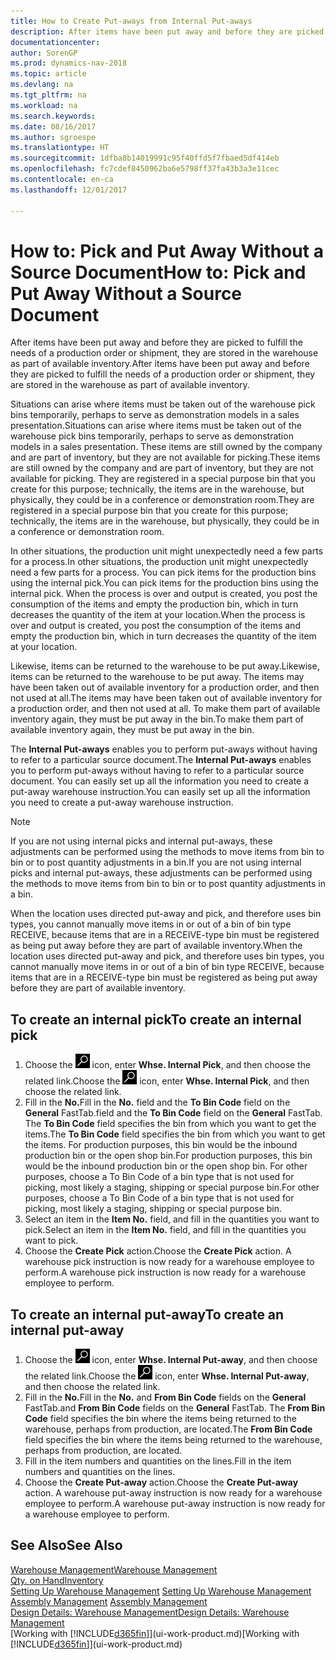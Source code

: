 ```yaml
---
title: How to Create Put-aways from Internal Put-aways
description: After items have been put away and before they are picked to fulfill the needs of a production order or shipment, they are stored in the warehouse as part of available inventory.
documentationcenter: 
author: SorenGP
ms.prod: dynamics-nav-2018
ms.topic: article
ms.devlang: na
ms.tgt_pltfrm: na
ms.workload: na
ms.search.keywords: 
ms.date: 08/16/2017
ms.author: sgroespe
ms.translationtype: HT
ms.sourcegitcommit: 1dfba8b14019991c95f40ffd5f7fbaed5df414eb
ms.openlocfilehash: fc7cdef8450962ba6e5798ff37fa43b3a3e11cec
ms.contentlocale: en-ca
ms.lasthandoff: 12/01/2017

---
```

# <a name="how-to-pick-and-put-away-without-a-source-document"></a><span data-ttu-id="3f1c6-103">How to: Pick and Put Away Without a Source Document</span><span class="sxs-lookup"><span data-stu-id="3f1c6-103">How to: Pick and Put Away Without a Source Document</span></span>
<span data-ttu-id="3f1c6-104">After items have been put away and before they are picked to fulfill the needs of a production order or shipment, they are stored in the warehouse as part of available inventory.</span><span class="sxs-lookup"><span data-stu-id="3f1c6-104">After items have been put away and before they are picked to fulfill the needs of a production order or shipment, they are stored in the warehouse as part of available inventory.</span></span>  

<span data-ttu-id="3f1c6-105">Situations can arise where items must be taken out of the warehouse pick bins temporarily, perhaps to serve as demonstration models in a sales presentation.</span><span class="sxs-lookup"><span data-stu-id="3f1c6-105">Situations can arise where items must be taken out of the warehouse pick bins temporarily, perhaps to serve as demonstration models in a sales presentation.</span></span> <span data-ttu-id="3f1c6-106">These items are still owned by the company and are part of inventory, but they are not available for picking.</span><span class="sxs-lookup"><span data-stu-id="3f1c6-106">These items are still owned by the company and are part of inventory, but they are not available for picking.</span></span> <span data-ttu-id="3f1c6-107">They are registered in a special purpose bin that you create for this purpose; technically, the items are in the warehouse, but physically, they could be in a conference or demonstration room.</span><span class="sxs-lookup"><span data-stu-id="3f1c6-107">They are registered in a special purpose bin that you create for this purpose; technically, the items are in the warehouse, but physically, they could be in a conference or demonstration room.</span></span>  

<span data-ttu-id="3f1c6-108">In other situations, the production unit might unexpectedly need a few parts for a process.</span><span class="sxs-lookup"><span data-stu-id="3f1c6-108">In other situations, the production unit might unexpectedly need a few parts for a process.</span></span> <span data-ttu-id="3f1c6-109">You can pick items for the production bins using the internal pick.</span><span class="sxs-lookup"><span data-stu-id="3f1c6-109">You can pick items for the production bins using the internal pick.</span></span> <span data-ttu-id="3f1c6-110">When the process is over and output is created, you post the consumption of the items and empty the production bin, which in turn decreases the quantity of the item at your location.</span><span class="sxs-lookup"><span data-stu-id="3f1c6-110">When the process is over and output is created, you post the consumption of the items and empty the production bin, which in turn decreases the quantity of the item at your location.</span></span>  

<span data-ttu-id="3f1c6-111">Likewise, items can be returned to the warehouse to be put away.</span><span class="sxs-lookup"><span data-stu-id="3f1c6-111">Likewise, items can be returned to the warehouse to be put away.</span></span> <span data-ttu-id="3f1c6-112">The items may have been taken out of available inventory for a production order, and then not used at all.</span><span class="sxs-lookup"><span data-stu-id="3f1c6-112">The items may have been taken out of available inventory for a production order, and then not used at all.</span></span> <span data-ttu-id="3f1c6-113">To make them part of available inventory again, they must be put away in the bin.</span><span class="sxs-lookup"><span data-stu-id="3f1c6-113">To make them part of available inventory again, they must be put away in the bin.</span></span>  

<span data-ttu-id="3f1c6-114">The **Internal Put-aways** enables you to perform put-aways without having to refer to a particular source document.</span><span class="sxs-lookup"><span data-stu-id="3f1c6-114">The **Internal Put-aways** enables you to perform put-aways without having to refer to a particular source document.</span></span> <span data-ttu-id="3f1c6-115">You can easily set up all the information you need to create a put-away warehouse instruction.</span><span class="sxs-lookup"><span data-stu-id="3f1c6-115">You can easily set up all the information you need to create a put-away warehouse instruction.</span></span>  

> [!NOTE]  
>  <span data-ttu-id="3f1c6-116">If you are not using internal picks and internal put-aways, these adjustments can be performed using the methods to move items from bin to bin or to post quantity adjustments in a bin.</span><span class="sxs-lookup"><span data-stu-id="3f1c6-116">If you are not using internal picks and internal put-aways, these adjustments can be performed using the methods to move items from bin to bin or to post quantity adjustments in a bin.</span></span>  
>   
>  <span data-ttu-id="3f1c6-117">When the location uses directed put-away and pick, and therefore uses bin types, you cannot manually move items in or out of a bin of bin type RECEIVE, because items that are in a RECEIVE-type bin must be registered as being put away before they are part of available inventory.</span><span class="sxs-lookup"><span data-stu-id="3f1c6-117">When the location uses directed put-away and pick, and therefore uses bin types, you cannot manually move items in or out of a bin of bin type RECEIVE, because items that are in a RECEIVE-type bin must be registered as being put away before they are part of available inventory.</span></span>  

## <a name="to-create-an-internal-pick"></a><span data-ttu-id="3f1c6-118">To create an internal pick</span><span class="sxs-lookup"><span data-stu-id="3f1c6-118">To create an internal pick</span></span>  
1.  <span data-ttu-id="3f1c6-119">Choose the ![Search for Page or Report](media/ui-search/search_small.png "Search for Page or Report icon") icon, enter **Whse. Internal Pick**, and then choose the related link.</span><span class="sxs-lookup"><span data-stu-id="3f1c6-119">Choose the ![Search for Page or Report](media/ui-search/search_small.png "Search for Page or Report icon") icon, enter **Whse. Internal Pick**, and then choose the related link.</span></span>  
2.  <span data-ttu-id="3f1c6-120">Fill in the **No.**</span><span class="sxs-lookup"><span data-stu-id="3f1c6-120">Fill in the **No.**</span></span> <span data-ttu-id="3f1c6-121">field and the **To Bin Code** field on the **General** FastTab.</span><span class="sxs-lookup"><span data-stu-id="3f1c6-121">field and the **To Bin Code** field on the **General** FastTab.</span></span> <span data-ttu-id="3f1c6-122">The **To Bin Code** field specifies the bin from which you want to get the items.</span><span class="sxs-lookup"><span data-stu-id="3f1c6-122">The **To Bin Code** field specifies the bin from which you want to get the items.</span></span> <span data-ttu-id="3f1c6-123">For production purposes, this bin would be the inbound production bin or the open shop bin.</span><span class="sxs-lookup"><span data-stu-id="3f1c6-123">For production purposes, this bin would be the inbound production bin or the open shop bin.</span></span> <span data-ttu-id="3f1c6-124">For other purposes, choose a To Bin Code of a bin type that is not used for picking, most likely a staging, shipping or special purpose bin.</span><span class="sxs-lookup"><span data-stu-id="3f1c6-124">For other purposes, choose a To Bin Code of a bin type that is not used for picking, most likely a staging, shipping or special purpose bin.</span></span>  
3.  <span data-ttu-id="3f1c6-125">Select an item in the **Item No.** field, and fill in the quantities you want to pick.</span><span class="sxs-lookup"><span data-stu-id="3f1c6-125">Select an item in the **Item No.** field, and fill in the quantities you want to pick.</span></span>  
4. <span data-ttu-id="3f1c6-126">Choose the **Create Pick** action.</span><span class="sxs-lookup"><span data-stu-id="3f1c6-126">Choose the **Create Pick** action.</span></span> <span data-ttu-id="3f1c6-127">A warehouse pick instruction is now ready for a warehouse employee to perform.</span><span class="sxs-lookup"><span data-stu-id="3f1c6-127">A warehouse pick instruction is now ready for a warehouse employee to perform.</span></span>  

## <a name="to-create-an-internal-put-away"></a><span data-ttu-id="3f1c6-128">To create an internal put-away</span><span class="sxs-lookup"><span data-stu-id="3f1c6-128">To create an internal put-away</span></span>  
1.  <span data-ttu-id="3f1c6-129">Choose the ![Search for Page or Report](media/ui-search/search_small.png "Search for Page or Report icon") icon, enter **Whse. Internal Put-away**, and then choose the related link.</span><span class="sxs-lookup"><span data-stu-id="3f1c6-129">Choose the ![Search for Page or Report](media/ui-search/search_small.png "Search for Page or Report icon") icon, enter **Whse. Internal Put-away**, and then choose the related link.</span></span>  
2.  <span data-ttu-id="3f1c6-130">Fill in the **No.**</span><span class="sxs-lookup"><span data-stu-id="3f1c6-130">Fill in the **No.**</span></span> <span data-ttu-id="3f1c6-131">and **From Bin Code** fields on the **General** FastTab.</span><span class="sxs-lookup"><span data-stu-id="3f1c6-131">and **From Bin Code** fields on the **General** FastTab.</span></span> <span data-ttu-id="3f1c6-132">The **From Bin Code** field specifies the bin where the items being returned to the warehouse, perhaps from production, are located.</span><span class="sxs-lookup"><span data-stu-id="3f1c6-132">The **From Bin Code** field specifies the bin where the items being returned to the warehouse, perhaps from production, are located.</span></span>  
3.  <span data-ttu-id="3f1c6-133">Fill in the item numbers and quantities on the lines.</span><span class="sxs-lookup"><span data-stu-id="3f1c6-133">Fill in the item numbers and quantities on the lines.</span></span>  
4.  <span data-ttu-id="3f1c6-134">Choose the **Create Put-away** action.</span><span class="sxs-lookup"><span data-stu-id="3f1c6-134">Choose the **Create Put-away** action.</span></span> <span data-ttu-id="3f1c6-135">A warehouse put-away instruction is now ready for a warehouse employee to perform.</span><span class="sxs-lookup"><span data-stu-id="3f1c6-135">A warehouse put-away instruction is now ready for a warehouse employee to perform.</span></span>  

## <a name="see-also"></a><span data-ttu-id="3f1c6-136">See Also</span><span class="sxs-lookup"><span data-stu-id="3f1c6-136">See Also</span></span>  
[<span data-ttu-id="3f1c6-137">Warehouse Management</span><span class="sxs-lookup"><span data-stu-id="3f1c6-137">Warehouse Management</span></span>](warehouse-manage-warehouse.md)  
[<span data-ttu-id="3f1c6-138">Qty. on Hand</span><span class="sxs-lookup"><span data-stu-id="3f1c6-138">Inventory</span></span>](inventory-manage-inventory.md)  
<span data-ttu-id="3f1c6-139">[Setting Up Warehouse Management](warehouse-setup-warehouse.md)   </span><span class="sxs-lookup"><span data-stu-id="3f1c6-139">[Setting Up Warehouse Management](warehouse-setup-warehouse.md)   </span></span>  
<span data-ttu-id="3f1c6-140">[Assembly Management](assembly-assemble-items.md)  </span><span class="sxs-lookup"><span data-stu-id="3f1c6-140">[Assembly Management](assembly-assemble-items.md)  </span></span>  
[<span data-ttu-id="3f1c6-141">Design Details: Warehouse Management</span><span class="sxs-lookup"><span data-stu-id="3f1c6-141">Design Details: Warehouse Management</span></span>](design-details-warehouse-management.md)  
<span data-ttu-id="3f1c6-142">[Working with [!INCLUDE[d365fin](includes/d365fin_md.md)]](ui-work-product.md)</span><span class="sxs-lookup"><span data-stu-id="3f1c6-142">[Working with [!INCLUDE[d365fin](includes/d365fin_md.md)]](ui-work-product.md)</span></span>

